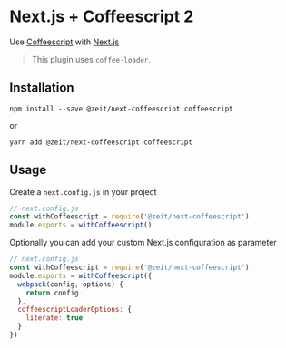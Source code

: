 # Next.js + Coffeescript 2

Use [Coffeescript](http://www.coffeescript.org/) with [Next.js](https://github.com/zeit/next.js)

> This plugin uses `coffee-loader`.

## Installation

```
npm install --save @zeit/next-coffeescript coffeescript
```

or

```
yarn add @zeit/next-coffeescript coffeescript
```

## Usage

Create a `next.config.js` in your project

```js
// next.config.js
const withCoffeescript = require('@zeit/next-coffeescript')
module.exports = withCoffeescript()
```

Optionally you can add your custom Next.js configuration as parameter

```js
// next.config.js
const withCoffeescript = require('@zeit/next-coffeescript')
module.exports = withCoffeescript({
  webpack(config, options) {
    return config
  },
  coffeescriptLoaderOptions: {
    literate: true
  }
})
```
